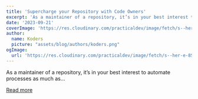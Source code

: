 ```yaml
---
title: 'Supercharge your Repository with Code Owners'
excerpt: 'As a maintainer of a repository, it’s in your best interest to automate processes as much as...'
date: '2023-09-21'
coverImage: 'https://res.cloudinary.com/practicaldev/image/fetch/s--her-e-8S--/c_imagga_scale,f_auto,fl_progressive,h_420,q_auto,w_1000/https://dev-to-uploads.s3.amazonaws.com/uploads/articles/mb76rkwxnwmvnfi8labd.png'
author:
  name: Koders
  picture: "assets/blog/authors/koders.png"
ogImage:
  url: 'https://res.cloudinary.com/practicaldev/image/fetch/s--her-e-8S--/c_imagga_scale,f_auto,fl_progressive,h_420,q_auto,w_1000/https://dev-to-uploads.s3.amazonaws.com/uploads/articles/mb76rkwxnwmvnfi8labd.png'
---
```


As a maintainer of a repository, it’s in your best interest to automate processes as much as...

[Read more](https://dev.to/opensauced/supercharge-your-repository-with-code-owners-4clg)
